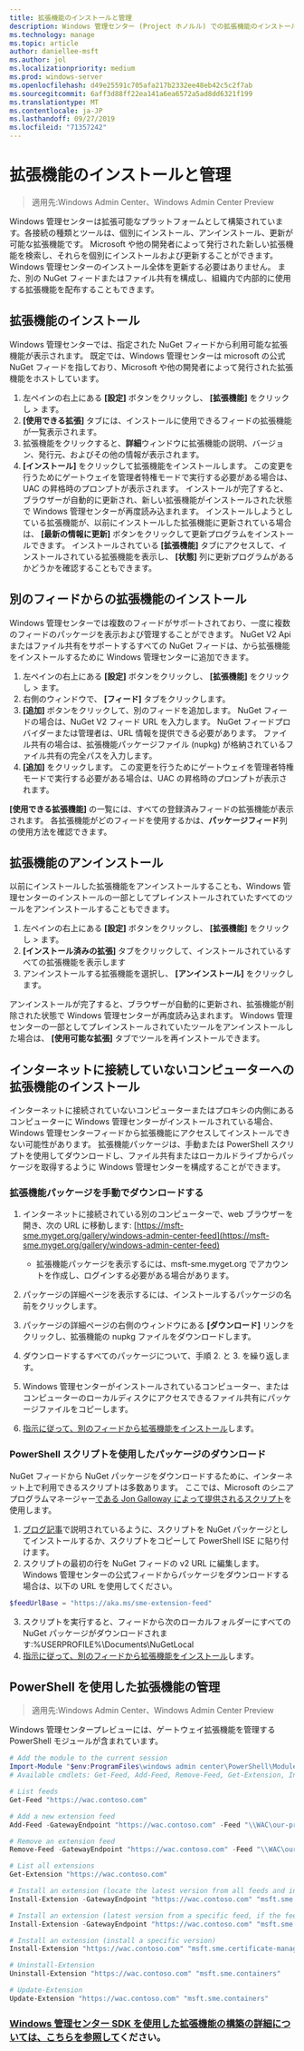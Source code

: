 ```yaml
---
title: 拡張機能のインストールと管理
description: Windows 管理センター (Project ホノルル) での拡張機能のインストールと管理
ms.technology: manage
ms.topic: article
author: daniellee-msft
ms.author: jol
ms.localizationpriority: medium
ms.prod: windows-server
ms.openlocfilehash: d49e25591c705afa217b2332ee48eb42c5c2f7ab
ms.sourcegitcommit: 6aff3d88ff22ea141a6ea6572a5ad8dd6321f199
ms.translationtype: MT
ms.contentlocale: ja-JP
ms.lasthandoff: 09/27/2019
ms.locfileid: "71357242"
---
```

# <a name="install-and-manage-extensions"></a>拡張機能のインストールと管理

>適用先:Windows Admin Center、Windows Admin Center Preview

Windows 管理センターは拡張可能なプラットフォームとして構築されています。各接続の種類とツールは、個別にインストール、アンインストール、更新が可能な拡張機能です。 Microsoft や他の開発者によって発行された新しい拡張機能を検索し、それらを個別にインストールおよび更新することができます。 Windows 管理センターのインストール全体を更新する必要はありません。 また、別の NuGet フィードまたはファイル共有を構成し、組織内で内部的に使用する拡張機能を配布することもできます。

## <a name="installing-an-extension"></a>拡張機能のインストール

Windows 管理センターでは、指定された NuGet フィードから利用可能な拡張機能が表示されます。 既定では、Windows 管理センターは microsoft の公式 NuGet フィードを指しており、Microsoft や他の開発者によって発行された拡張機能をホストしています。

1. 左ペインの右上にある **[設定]** ボタンをクリックし、 **[拡張機能]** をクリックし > ます。 
2. **[使用できる拡張]** タブには、インストールに使用できるフィードの拡張機能が一覧表示されます。
3. 拡張機能をクリックすると、**詳細**ウィンドウに拡張機能の説明、バージョン、発行元、およびその他の情報が表示されます。
4. **[インストール]** をクリックして拡張機能をインストールします。 この変更を行うためにゲートウェイを管理者特権モードで実行する必要がある場合は、UAC の昇格時のプロンプトが表示されます。 インストールが完了すると、ブラウザーが自動的に更新され、新しい拡張機能がインストールされた状態で Windows 管理センターが再度読み込まれます。 インストールしようとしている拡張機能が、以前にインストールした拡張機能に更新されている場合は、 **[最新の情報に更新]** ボタンをクリックして更新プログラムをインストールできます。 インストールされている **[拡張機能]** タブにアクセスして、インストールされている拡張機能を表示し、 **[状態]** 列に更新プログラムがあるかどうかを確認することもできます。

## <a name="installing-extensions-from-a-different-feed"></a>別のフィードからの拡張機能のインストール

Windows 管理センターでは複数のフィードがサポートされており、一度に複数のフィードのパッケージを表示および管理することができます。 NuGet V2 Api またはファイル共有をサポートするすべての NuGet フィードは、から拡張機能をインストールするために Windows 管理センターに追加できます。

1. 左ペインの右上にある **[設定]** ボタンをクリックし、 **[拡張機能]** をクリックし > ます。
2. 右側のウィンドウで、 **[フィード]** タブをクリックします。
3. **[追加]** ボタンをクリックして、別のフィードを追加します。 NuGet フィードの場合は、NuGet V2 フィード URL を入力します。 NuGet フィードプロバイダーまたは管理者は、URL 情報を提供できる必要があります。 ファイル共有の場合は、拡張機能パッケージファイル (nupkg) が格納されているファイル共有の完全パスを入力します。
4. **[追加]** をクリックします。 この変更を行うためにゲートウェイを管理者特権モードで実行する必要がある場合は、UAC の昇格時のプロンプトが表示されます。

**[使用できる拡張機能]** の一覧には、すべての登録済みフィードの拡張機能が表示されます。 各拡張機能がどのフィードを使用するかは、**パッケージフィード**列の使用方法を確認できます。

## <a name="uninstalling-an-extension"></a>拡張機能のアンインストール

以前にインストールした拡張機能をアンインストールすることも、Windows 管理センターのインストールの一部としてプレインストールされていたすべてのツールをアンインストールすることもできます。

1. 左ペインの右上にある **[設定]** ボタンをクリックし、 **[拡張機能]** をクリックし > ます。 
2. **[インストール済みの拡張]** タブをクリックして、インストールされているすべての拡張機能を表示します
3. アンインストールする拡張機能を選択し、 **[アンインストール]** をクリックします。

アンインストールが完了すると、ブラウザーが自動的に更新され、拡張機能が削除された状態で Windows 管理センターが再度読み込まれます。 Windows 管理センターの一部としてプレインストールされていたツールをアンインストールした場合は、 **[使用可能な拡張]** タブでツールを再インストールできます。

## <a name="installing-extensions-on-a-computer-without-internet-connectivity"></a>インターネットに接続していないコンピューターへの拡張機能のインストール

インターネットに接続されていないコンピューターまたはプロキシの内側にあるコンピューターに Windows 管理センターがインストールされている場合、Windows 管理センターフィードから拡張機能にアクセスしてインストールできない可能性があります。 拡張機能パッケージは、手動または PowerShell スクリプトを使用してダウンロードし、ファイル共有またはローカルドライブからパッケージを取得するように Windows 管理センターを構成することができます。

### <a name="manually-downloading-extension-packages"></a>拡張機能パッケージを手動でダウンロードする

1. インターネットに接続されている別のコンピューターで、web ブラウザーを開き、次の URL に移動します: [https://msft-sme.myget.org/gallery/windows-admin-center-feed](https://msft-sme.myget.org/gallery/windows-admin-center-feed) 

   * 拡張機能パッケージを表示するには、msft-sme.myget.org でアカウントを作成し、ログインする必要がある場合があります。

2. パッケージの詳細ページを表示するには、インストールするパッケージの名前をクリックします。
3. パッケージの詳細ページの右側のウィンドウにある **[ダウンロード]** リンクをクリックし、拡張機能の nupkg ファイルをダウンロードします。
4. ダウンロードするすべてのパッケージについて、手順 2. と 3. を繰り返します。
5. Windows 管理センターがインストールされているコンピューター、またはコンピューターのローカルディスクにアクセスできるファイル共有にパッケージファイルをコピーします。
6. [指示に従って、別のフィードから拡張機能をインストール](#installing-extensions-from-a-different-feed)します。

### <a name="downloading-packages-with-a-powershell-script"></a>PowerShell スクリプトを使用したパッケージのダウンロード

NuGet フィードから NuGet パッケージをダウンロードするために、インターネット上で利用できるスクリプトは多数あります。 ここでは、Microsoft のシニアプログラムマネージャー[である Jon Galloway によって提供されるスクリプト](https://weblogs.asp.net/jongalloway/downloading-a-local-nuget-repository-with-powershell)を使用します。

1. [ブログ記事](https://weblogs.asp.net/jongalloway/downloading-a-local-nuget-repository-with-powershell)で説明されているように、スクリプトを NuGet パッケージとしてインストールするか、スクリプトをコピーして PowerShell ISE に貼り付けます。
2. スクリプトの最初の行を NuGet フィードの v2 URL に編集します。 Windows 管理センターの公式フィードからパッケージをダウンロードする場合は、以下の URL を使用してください。

```powershell
$feedUrlBase = "https://aka.ms/sme-extension-feed"
```

3. スクリプトを実行すると、フィードから次のローカルフォルダーにすべての NuGet パッケージがダウンロードされます:%USERPROFILE%\Documents\NuGetLocal
4. [指示に従って、別のフィードから拡張機能をインストール](#installing-extensions-from-a-different-feed)します。

## <a name="manage-extensions-with-powershell"></a>PowerShell を使用した拡張機能の管理

>適用先:Windows Admin Center、Windows Admin Center Preview

Windows 管理センタープレビューには、ゲートウェイ拡張機能を管理する PowerShell モジュールが含まれています。

```powershell
# Add the module to the current session
Import-Module "$env:ProgramFiles\windows admin center\PowerShell\Modules\ExtensionTools"
# Available cmdlets: Get-Feed, Add-Feed, Remove-Feed, Get-Extension, Install-Extension, Uninstall-Extension, Update-Extension

# List feeds
Get-Feed "https://wac.contoso.com"

# Add a new extension feed
Add-Feed -GatewayEndpoint "https://wac.contoso.com" -Feed "\\WAC\our-private-extensions"

# Remove an extension feed
Remove-Feed -GatewayEndpoint "https://wac.contoso.com" -Feed "\\WAC\our-private-extensions"

# List all extensions
Get-Extension "https://wac.contoso.com"

# Install an extension (locate the latest version from all feeds and install it)
Install-Extension -GatewayEndpoint "https://wac.contoso.com" "msft.sme.containers"

# Install an extension (latest version from a specific feed, if the feed is not present, it will be added)
Install-Extension -GatewayEndpoint "https://wac.contoso.com" "msft.sme.containers" -Feed "https://aka.ms/sme-extension-feed"

# Install an extension (install a specific version)
Install-Extension "https://wac.contoso.com" "msft.sme.certificate-manager" "0.133.0"

# Uninstall-Extension
Uninstall-Extension "https://wac.contoso.com" "msft.sme.containers"

# Update-Extension
Update-Extension "https://wac.contoso.com" "msft.sme.containers"
```

### <a name="learn-more-about-building-an-extension-with-the-windows-admin-center-sdkextendextensibility-overviewmd"></a>[Windows 管理センター SDK を使用した拡張機能の構築の詳細については、こちらを参照して](../extend/extensibility-overview.md)ください。